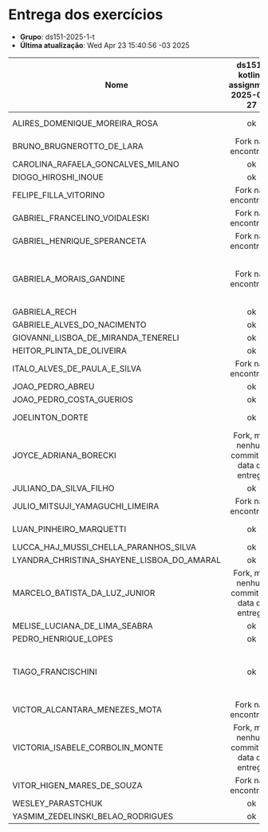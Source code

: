 # Entrega dos exercícios

- **Grupo**: ds151-2025-1-t
- **Última atualização**: Wed Apr 23 15:40:56 -03 2025

|Nome| ds151-kotlin-assignment<br>2025-03-27| ds151-tic-tac-toe-assignment<br>2025-03-16|
|----| :---:| :---:|
|ALIRES_DOMENIQUE_MOREIRA_ROSA|  ok |  Fork não encontrado |
|BRUNO_BRUGNEROTTO_DE_LARA|  Fork não encontrado |  Fork não encontrado |
|CAROLINA_RAFAELA_GONCALVES_MILANO|  ok |  ok |
|DIOGO_HIROSHI_INOUE|  ok |  ok |
|FELIPE_FILLA_VITORINO|  Fork não encontrado |  Fork não encontrado |
|GABRIEL_FRANCELINO_VOIDALESKI|  Fork não encontrado |  ok |
|GABRIEL_HENRIQUE_SPERANCETA|  Fork não encontrado |  ok |
|GABRIELA_MORAIS_GANDINE|  Fork não encontrado |  Fork, mas nenhum commit até data de entrega|
|GABRIELA_RECH|  ok |  ok |
|GABRIELE_ALVES_DO_NACIMENTO|  ok |  ok |
|GIOVANNI_LISBOA_DE_MIRANDA_TENERELI|  ok |  ok |
|HEITOR_PLINTA_DE_OLIVEIRA|  ok |  ok |
|ITALO_ALVES_DE_PAULA_E_SILVA|  Fork não encontrado |  ok |
|JOAO_PEDRO_ABREU|  ok |  ok |
|JOAO_PEDRO_COSTA_GUERIOS|  ok |  ok |
|JOELINTON_DORTE|  ok |  Fork não encontrado |
|JOYCE_ADRIANA_BORECKI|  Fork, mas nenhum commit até data de entrega|  ok |
|JULIANO_DA_SILVA_FILHO|  ok |  ok |
|JULIO_MITSUJI_YAMAGUCHI_LIMEIRA|  Fork não encontrado |  Fork não encontrado |
|LUAN_PINHEIRO_MARQUETTI|  ok |  Fork não encontrado |
|LUCCA_HAJ_MUSSI_CHELLA_PARANHOS_SILVA|  ok |  ok |
|LYANDRA_CHRISTINA_SHAYENE_LISBOA_DO_AMARAL|  ok |  ok |
|MARCELO_BATISTA_DA_LUZ_JUNIOR|  Fork, mas nenhum commit até data de entrega|  ok |
|MELISE_LUCIANA_DE_LIMA_SEABRA|  ok |  ok |
|PEDRO_HENRIQUE_LOPES|  ok |  ok |
|TIAGO_FRANCISCHINI|  ok |  Fork, mas nenhum commit até data de entrega|
|VICTOR_ALCANTARA_MENEZES_MOTA|  Fork não encontrado |  ok |
|VICTORIA_ISABELE_CORBOLIN_MONTE|  Fork, mas nenhum commit até data de entrega|  ok |
|VITOR_HIGEN_MARES_DE_SOUZA|  Fork não encontrado |  ok |
|WESLEY_PARASTCHUK|  ok |  ok |
|YASMIM_ZEDELINSKI_BELAO_RODRIGUES|  ok |  ok |
